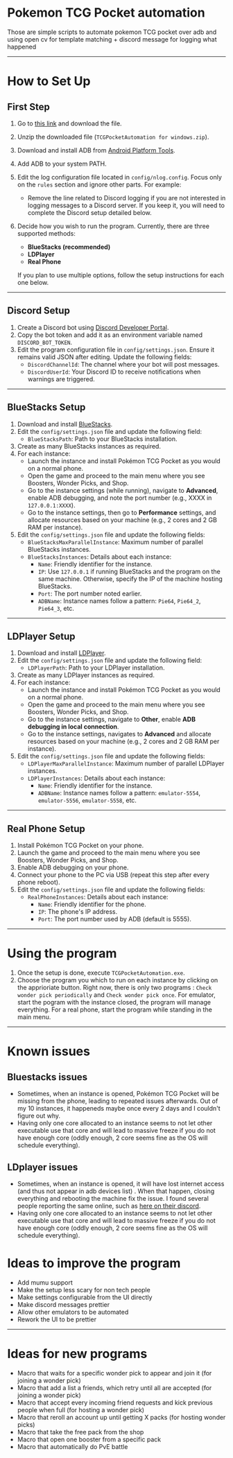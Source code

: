 # Pokemon TCG Pocket automation

Those are simple scripts to automate pokemon TCG pocket over adb and using open cv for template matching + discord message for logging what happened

---

# How to Set Up

## First Step
1. Go to [this link](https://nightly.link/pifopi/TCGPocketAutomation/workflows/csharp-ci/main/TCGPocketAutomation%20for%20windows.zip) and download the file.
2. Unzip the downloaded file (`TCGPocketAutomation for windows.zip`).
3. Download and install ADB from [Android Platform Tools](https://developer.android.com/tools/releases/platform-tools#downloads).
4. Add ADB to your system PATH.
5. Edit the log configuration file located in `config/nlog.config`. Focus only on the `rules` section and ignore other parts. For example:
   - Remove the line related to Discord logging if you are not interested in logging messages to a Discord server. If you keep it, you will need to complete the Discord setup detailed below.
6. Decide how you wish to run the program. Currently, there are three supported methods:
   - **BlueStacks (recommended)**
   - **LDPlayer**
   - **Real Phone**

   If you plan to use multiple options, follow the setup instructions for each one below.

---

## Discord Setup
1. Create a Discord bot using [Discord Developer Portal](https://discord.com/developers/applications).
2. Copy the bot token and add it as an environment variable named `DISCORD_BOT_TOKEN`.
3. Edit the program configuration file in `config/settings.json`. Ensure it remains valid JSON after editing. Update the following fields:
   - `DiscordChannelId`: The channel where your bot will post messages.
   - `DiscordUserId`: Your Discord ID to receive notifications when warnings are triggered.

---

## BlueStacks Setup
1. Download and install [BlueStacks](https://www.bluestacks.com/fr/index.html).
2. Edit the `config/settings.json` file and update the following field:
   - `BlueStacksPath`: Path to your BlueStacks installation.
3. Create as many BlueStacks instances as required.
4. For each instance:
   - Launch the instance and install Pokémon TCG Pocket as you would on a normal phone.
   - Open the game and proceed to the main menu where you see Boosters, Wonder Picks, and Shop.
   - Go to the instance settings (while running), navigate to **Advanced**, enable ADB debugging, and note the port number (e.g., XXXX in `127.0.0.1:XXXX`).
   - Go to the instance settings, then go to **Performance** settings, and allocate resources based on your machine (e.g., 2 cores and 2 GB RAM per instance).
5. Edit the `config/settings.json` file and update the following fields:
   - `BlueStacksMaxParallelInstance`: Maximum number of parallel BlueStacks instances.
   - `BlueStacksInstances`: Details about each instance:
     - `Name`: Friendly identifier for the instance.
     - `IP`: Use `127.0.0.1` if running BlueStacks and the program on the same machine. Otherwise, specify the IP of the machine hosting BlueStacks.
     - `Port`: The port number noted earlier.
     - `ADBName`: Instance names follow a pattern: `Pie64`, `Pie64_2`, `Pie64_3`, etc.

---

## LDPlayer Setup
1. Download and install [LDPlayer](https://en.ldplayer.net/).
2. Edit the `config/settings.json` file and update the following field:
   - `LDPlayerPath`: Path to your LDPlayer installation.
3. Create as many LDPlayer instances as required.
4. For each instance:
   - Launch the instance and install Pokémon TCG Pocket as you would on a normal phone.
   - Open the game and proceed to the main menu where you see Boosters, Wonder Picks, and Shop.
   - Go to the instance settings, navigate to **Other**, enable **ADB debugging in local connection**.
   - Go to the instance settings, navigates to **Advanced** and allocate resources based on your machine (e.g., 2 cores and 2 GB RAM per instance).
5. Edit the `config/settings.json` file and update the following fields:
   - `LDPlayerMaxParallelInstance`: Maximum number of parallel LDPlayer instances.
   - `LDPlayerInstances`: Details about each instance:
     - `Name`: Friendly identifier for the instance.
     - `ADBName`: Instance names follow a pattern: `emulator-5554`, `emulator-5556`, `emulator-5558`, etc.

---

## Real Phone Setup
1. Install Pokémon TCG Pocket on your phone.
2. Launch the game and proceed to the main menu where you see Boosters, Wonder Picks, and Shop.
3. Enable ADB debugging on your phone.
4. Connect your phone to the PC via USB (repeat this step after every phone reboot).
5. Edit the `config/settings.json` file and update the following fields:
   - `RealPhoneInstances`: Details about each instance:
     - `Name`: Friendly identifier for the phone.
     - `IP`: The phone's IP address.
     - `Port`: The port number used by ADB (default is 5555).

---

# Using the program

1. Once the setup is done, execute `TCGPocketAutomation.exe`.
2. Choose the program you which to run on each instance by clicking on the apprioriate button. Right now, there is only two programs : `Check wonder pick periodically` and `Check wonder pick once`. For emulator, start the pogram with the instance closed, the program will manage everything. For a real phone, start the program while standing in the main menu.

---

# Known issues

## Bluestacks issues

- Sometimes, when an instance is opened, Pokémon TCG Pocket will be missing from the phone, leading to repeated issues afterwards. Out of my 10 instances, it happeneds maybe once every 2 days and I couldn't figure out why.
- Having only one core allocated to an instance seems to not let other executable use that core and will lead to massive freeze if you do not have enough core (oddly enough, 2 core seems fine as the OS will schedule everything).

## LDplayer issues

- Sometimes, when an instance is opened, it will have lost internet access (and thus not appear in adb devices list)
. When that happen, closing everything and rebooting the machine fix the issue. I found several people reporting the same online, such as [here on their discord](https://discord.com/channels/715095525979848783/864741116653731860/1128566336914735264).
- Having only one core allocated to an instance seems to not let other executable use that core and will lead to massive freeze if you do not have enough core (oddly enough, 2 core seems fine as the OS will schedule everything).

# Ideas to improve the program

- Add mumu support
- Make the setup less scary for non tech people
- Make settings configurable from the UI directly
- Make discord messages prettier
- Allow other emulators to be automated
- Rework the UI to be prettier

---

# Ideas for new programs

- Macro that waits for a specific wonder pick to appear and join it (for joining a wonder pick)
- Macro that add a list a friends, which retry until all are accepted (for joining a wonder pick)
- Macro that accept every incoming friend requests and kick previous people when full (for hosting a wonder pick)
- Macro that reroll an account up until getting X packs (for hosting wonder picks)
- Macro that take the free pack from the shop
- Macro that open one booster from a specific pack
- Macro that automatically do PvE battle